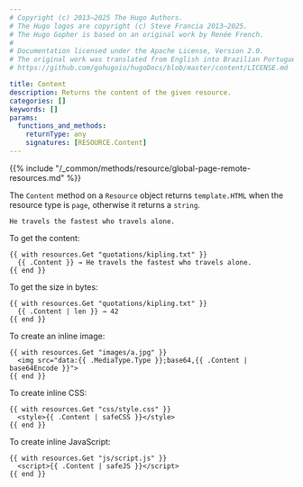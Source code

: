 ```yaml
---
# Copyright (c) 2013–2025 The Hugo Authors.
# The Hugo logos are copyright (c) Steve Francia 2013–2025.
# The Hugo Gopher is based on an original work by Renée French.
#
# Documentation licensed under the Apache License, Version 2.0.
# The original work was translated from English into Brazilian Portuguese.
# https://github.com/gohugoio/hugoDocs/blob/master/content/LICENSE.md

title: Content
description: Returns the content of the given resource.
categories: []
keywords: []
params:
  functions_and_methods:
    returnType: any
    signatures: [RESOURCE.Content]
---
```


{{% include "/_common/methods/resource/global-page-remote-resources.md" %}}

The `Content` method on a `Resource` object returns `template.HTML` when the resource type is `page`, otherwise it returns a `string`.

[resource type]: /methods/resource/resourcetype/

```text {file="assets/quotations/kipling.txt"}
He travels the fastest who travels alone.
```

To get the content:

```go-html-template
{{ with resources.Get "quotations/kipling.txt" }}
  {{ .Content }} → He travels the fastest who travels alone.
{{ end }}
```

To get the size in bytes:

```go-html-template
{{ with resources.Get "quotations/kipling.txt" }}
  {{ .Content | len }} → 42
{{ end }}
```

To create an inline image:

```go-html-template
{{ with resources.Get "images/a.jpg" }}
  <img src="data:{{ .MediaType.Type }};base64,{{ .Content | base64Encode }}">
{{ end }}
```

To create inline CSS:

```go-html-template
{{ with resources.Get "css/style.css" }}
  <style>{{ .Content | safeCSS }}</style>
{{ end }}
```

To create inline JavaScript:

```go-html-template
{{ with resources.Get "js/script.js" }}
  <script>{{ .Content | safeJS }}</script>
{{ end }}
```
